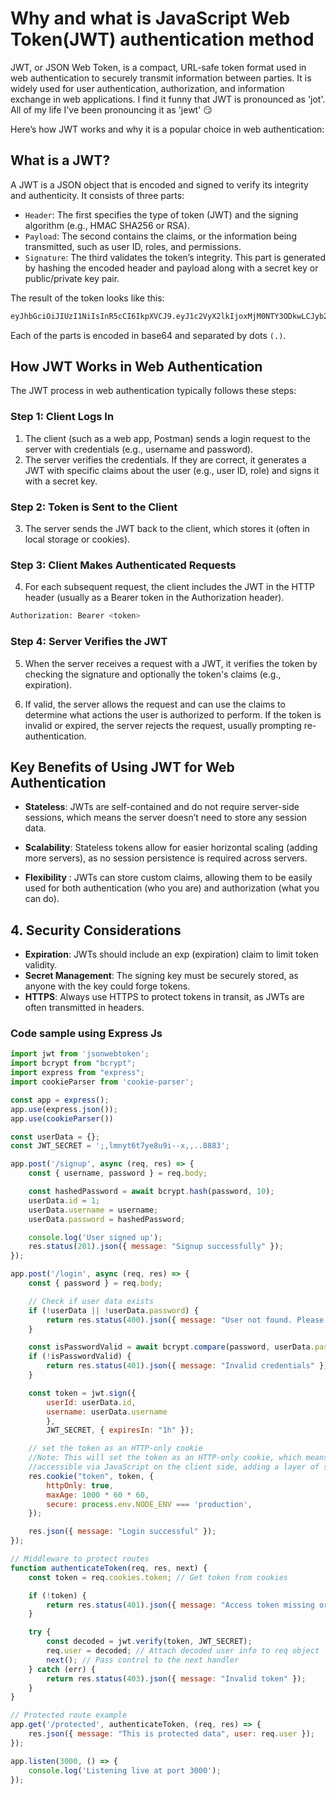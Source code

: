 # Why and what is JavaScript Web Token(JWT) authentication method

JWT, or JSON Web Token, is a compact, URL-safe token format used in web
authentication to securely transmit information between parties. It is widely
used for user authentication, authorization, and information exchange in web
applications.
I find it funny that JWT is pronounced as 'jot'. All of my life I've been
pronouncing it as 'jewt' 😏

Here’s how JWT works and why it is a popular choice in web authentication:

## What is a JWT?

A JWT is a JSON object that is encoded and signed to verify its integrity
and authenticity. It consists of three parts:

* `Header`:    The first specifies the type of token (JWT) and the signing
               algorithm (e.g., HMAC SHA256 or RSA).
* `Payload`:   The second contains the claims, or the information being
               transmitted, such as user ID, roles, and permissions.
* `Signature`: The third validates the token’s integrity. This part is
               generated by hashing the encoded header and payload along with
               a secret key or public/private key pair.

The result of the token looks like this:

```bash
eyJhbGciOiJIUzI1NiIsInR5cCI6IkpXVCJ9.eyJ1c2VyX2lkIjoxMjM0NTY3ODkwLCJyb2xlIjoiYWRtaW4ifQ.SflKxwRJSMeKKF2QT4fwpMeJf36POk6yJV_adQssw5c
```

Each of the parts is encoded in base64 and separated by dots `(.)`.

## How JWT Works in Web Authentication

The JWT process in web authentication typically follows these steps:

### **Step 1: Client Logs In**

1. The client (such as a web app, Postman) sends a login request to the server
   with credentials (e.g., username and password).
2. The server verifies the credentials. If they are correct, it generates a
   JWT with specific claims about the user (e.g., user ID, role) and signs it
   with a secret key.

### **Step 2: Token is Sent to the Client**

3. The server sends the JWT back to the client, which stores it
   (often in local storage or cookies).

### **Step 3: Client Makes Authenticated Requests**

4. For each subsequent request, the client includes the JWT in the HTTP header
   (usually as a Bearer token in the Authorization header).

```bash
Authorization: Bearer <token>
```

### **Step 4: Server Verifies the JWT**

5. When the server receives a request with a JWT, it verifies the token by
   checking the signature and optionally the token's claims (e.g., expiration).

6. If valid, the server allows the request and can use the claims to determine
   what actions the user is authorized to perform. If the token is invalid or
   expired, the server rejects the request, usually prompting re-authentication.

## Key Benefits of Using JWT for Web Authentication

* **Stateless**: JWTs are self-contained and do not require server-side
  sessions, which means the server doesn’t need to store any session data.
* **Scalability**: Stateless tokens allow for easier horizontal scaling
  (adding more servers), as no session persistence is required across servers.

* **Flexibility** : JWTs can store custom claims, allowing them to be easily
  used for both authentication (who you are) and authorization (what you can do).

## 4. Security Considerations

* **Expiration**: JWTs should include an exp (expiration) claim to limit token
  validity.
* **Secret Management**: The signing key must be securely stored, as anyone
  with the key could forge tokens.
* **HTTPS**: Always use HTTPS to protect tokens in transit, as JWTs are often
  transmitted in headers.

### Code sample using Express Js

```JavaSCript
import jwt from 'jsonwebtoken';
import bcrypt from "bcrypt";
import express from "express";
import cookieParser from 'cookie-parser';

const app = express();
app.use(express.json());
app.use(cookieParser())

const userData = {};
const JWT_SECRET = ';,lmnyt6t7ye8u9i--x,,..8883';

app.post('/signup', async (req, res) => {
    const { username, password } = req.body;

    const hashedPassword = await bcrypt.hash(password, 10);
    userData.id = 1;
    userData.username = username;
    userData.password = hashedPassword;

    console.log('User signed up');
    res.status(201).json({ message: "Signup successfully" });
});

app.post('/login', async (req, res) => {
    const { password } = req.body;

    // Check if user data exists
    if (!userData || !userData.password) {
        return res.status(400).json({ message: "User not found. Please sign up first." });
    }

    const isPasswordValid = await bcrypt.compare(password, userData.password);
    if (!isPasswordValid) {
        return res.status(401).json({ message: "Invalid credentials" });
    }

    const token = jwt.sign({
        userId: userData.id,
        username: userData.username 
        },
        JWT_SECRET, { expiresIn: "1h" });

    // set the token as an HTTP-only cookie
    //Note: This will set the token as an HTTP-only cookie, which means it won’t be
    //accessible via JavaScript on the client side, adding a layer of security.
    res.cookie("token", token, {
        httpOnly: true,
        maxAge: 1000 * 60 * 60,
        secure: process.env.NODE_ENV === 'production',
    });

    res.json({ message: "Login successful" });
});

// Middleware to protect routes
function authenticateToken(req, res, next) {
    const token = req.cookies.token; // Get token from cookies

    if (!token) {
        return res.status(401).json({ message: "Access token missing or invalid" });
    }

    try {
        const decoded = jwt.verify(token, JWT_SECRET);
        req.user = decoded; // Attach decoded user info to req object
        next(); // Pass control to the next handler
    } catch (err) {
        return res.status(403).json({ message: "Invalid token" });
    }
}

// Protected route example
app.get('/protected', authenticateToken, (req, res) => {
    res.json({ message: "This is protected data", user: req.user });
});

app.listen(3000, () => {
    console.log('Listening live at port 3000');
});

```
